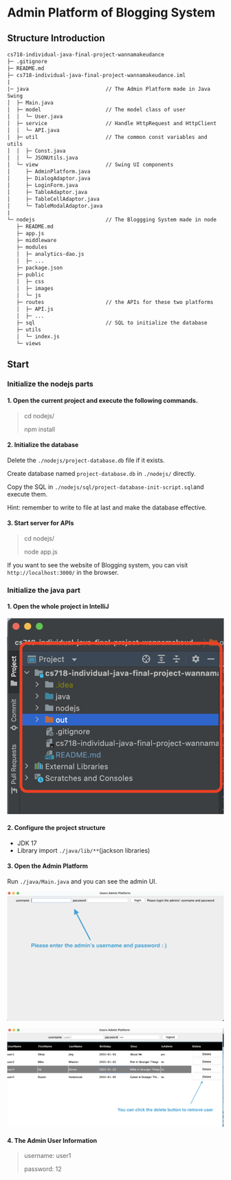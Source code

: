 # Admin Platform of Blogging System

## Structure Introduction

```
cs718-individual-java-final-project-wannamakeudance
├─ .gitignore
├─ README.md
├─ cs718-individual-java-final-project-wannamakeudance.iml
|
|─ java                         // The Admin Platform made in Java Swing 
│  ├─ Main.java
│  ├─ model                     // The model class of user
│  │  └─ User.java
│  ├─ service                   // Handle HttpRequest and HttpClient
│  │  └─ API.java
│  ├─ util                      // The common const variables and utils
│  │  ├─ Const.java
│  │  └─ JSONUtils.java
│  └─ view                      // Swing UI components     
│     ├─ AdminPlatform.java
│     ├─ DialogAdaptor.java
│     ├─ LoginForm.java
│     ├─ TableAdaptor.java
│     ├─ TableCellAdaptor.java
│     └─ TableModalAdaptor.java
|
└─ nodejs                       // The Bloggging System made in node
   ├─ README.md
   ├─ app.js
   ├─ middleware
   ├─ modules
   │  ├─ analytics-dao.js
   │  ├─ ...
   ├─ package.json
   ├─ public
   │  ├─ css
   │  ├─ images
   │  └─ js
   ├─ routes                    // the APIs for these two platforms 
   │  ├─ API.js
   │  ├─ ...
   ├─ sql                       // SQL to initialize the database
   ├─ utils
   │  └─ index.js
   └─ views
```

## Start

### Initialize the nodejs parts
#### 1. Open the current project and execute the following commands.

> cd nodejs/
> 
> npm install

#### 2. Initialize the database

Delete the `./nodejs/project-database.db` file if it exists.

Create database named `project-database.db` in `./nodejs/` directly.

Copy the SQL in `./nodejs/sql/project-database-init-script.sql`and execute them.

Hint: remember to write to file at last and make the database effective.

#### 3. Start server for APIs

> cd nodejs/
>
> node app.js

If you want to see the website of Blogging system, you can visit `http://localhost:3000/` in the browser.

### Initialize the java part

#### 1. Open the whole project in IntelliJ

![structure](./nodejs/spec/structure.png)

#### 2. Configure the project structure
- JDK 17
- Library import `./java/lib/**`(jackson libraries)
#### 3. Open the Admin Platform

Run `./java/Main.java` and you can see the admin UI.

![spec1](./nodejs/spec/spec1.png)

![spec2](./nodejs/spec/spec2.png)

#### 4. The Admin User Information

> username: user1
> 
> password: 12
